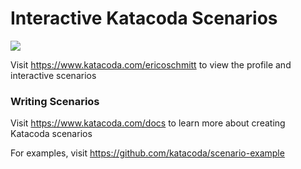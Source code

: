 # Interactive Katacoda Scenarios

[![](http://shields.katacoda.com/katacoda/ericoschmitt/count.svg)](https://www.katacoda.com/ericoschmitt "Get your profile on Katacoda.com")

Visit https://www.katacoda.com/ericoschmitt to view the profile and interactive scenarios

### Writing Scenarios
Visit https://www.katacoda.com/docs to learn more about creating Katacoda scenarios

For examples, visit https://github.com/katacoda/scenario-example
